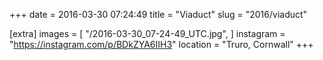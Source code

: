 +++
date = 2016-03-30 07:24:49
title = "Viaduct"
slug = "2016/viaduct"

[extra]
images = [
    "/2016-03-30_07-24-49_UTC.jpg",
]
instagram = "https://instagram.com/p/BDkZYA6IIH3"
location = "Truro, Cornwall"
+++

